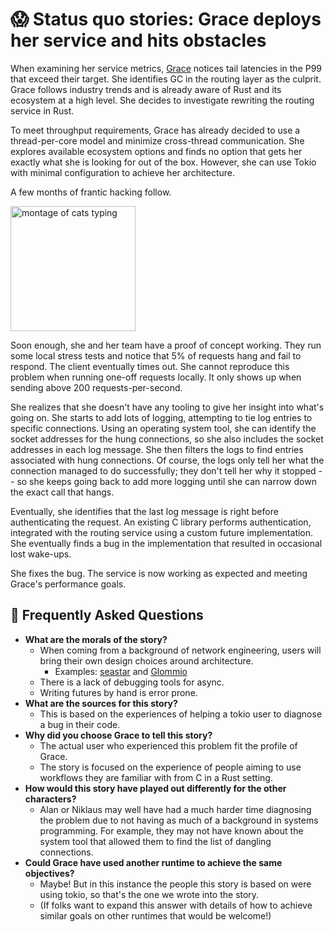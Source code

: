 # 😱 Status quo stories: Grace deploys her service and hits obstacles

[Alan]: ../characters/alan.md
[Grace]: ../characters/grace.md
[Niklaus]: ../characters/niklaus.md
[Barbara]: ../characters/barbara.md

[Grace deploys her service and is able to fix problems]: ./shiny_future.md#grace-deploys-her-service-and-is-able-to-fix-problems

When examining her service metrics, [Grace] notices tail latencies in the P99 that exceed their target. She identifies GC in the routing layer as the culprit. Grace follows industry trends and is already aware of Rust and its ecosystem at a high level. She decides to investigate rewriting the routing service in Rust.

To meet throughput requirements, Grace has already decided to use a thread-per-core model and minimize cross-thread communication. She explores available ecosystem options and finds no option that gets her exactly what she is looking for out of the box. However, she can use Tokio with minimal configuration to achieve her architecture.

A few months of frantic hacking follow.

<img src="https://media.giphy.com/media/ule4vhcY1xEKQ/giphy.gif" alt="montage of cats typing" width=200></img>
 
Soon enough, she and her team have a proof of concept working. They run some local stress tests and notice that 5% of requests hang and fail to respond. The client eventually times out. She cannot reproduce this problem when running one-off requests locally. It only shows up when sending above 200 requests-per-second. 

She realizes that she doesn't have any tooling to give her insight into what's going on. She starts to add lots of logging, attempting to tie log entries to specific connections. Using an operating system tool, she can identify the socket addresses for the hung connections, so she also includes the socket addresses in each log message. She then filters the logs to find entries associated with hung connections. Of course, the logs only tell her what the connection managed to do successfully; they don't tell her why it stopped -- so she keeps going back to add more logging until she can narrow down the exact call that hangs.

Eventually, she identifies that the last log message is right before authenticating the request. An existing C library performs authentication, integrated with the routing service using a custom future implementation. She eventually finds a bug in the implementation that resulted in occasional lost wake-ups.

She fixes the bug. The service is now working as expected and meeting Grace's performance goals.

## 🤔 Frequently Asked Questions

* **What are the morals of the story?**
    * When coming from a background of network engineering, users will bring their own design choices around architecture.
        * Examples: [seastar](http://seastar.io/) and [Glommio](https://www.datadoghq.com/blog/engineering/introducing-glommio/)
    * There is a lack of debugging tools for async.
    * Writing futures by hand is error prone.
* **What are the sources for this story?**
    * This is based on the experiences of helping a tokio user to diagnose a bug in their code.
* **Why did you choose Grace to tell this story?**
    * The actual user who experienced this problem fit the profile of Grace.
    * The story is focused on the experience of people aiming to use workflows they are familiar with from C in a Rust setting.
* **How would this story have played out differently for the other characters?**
    * Alan or Niklaus may well have had a much harder time diagnosing the problem due to not having as much of a background in systems programming. For example, they may not have known about the system tool that allowed them to find the list of dangling connections.
* **Could Grace have used another runtime to achieve the same objectives?**
    * Maybe! But in this instance the people this story is based on were using tokio, so that's the one we wrote into the story.
    * (If folks want to expand this answer with details of how to achieve similar goals on other runtimes that would be welcome!)

